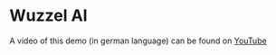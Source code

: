 # Wuzzel AI

A video of this demo (in german language) can be found on [YouTube](https://youtu.be/Q-8b7fnIa1Y)